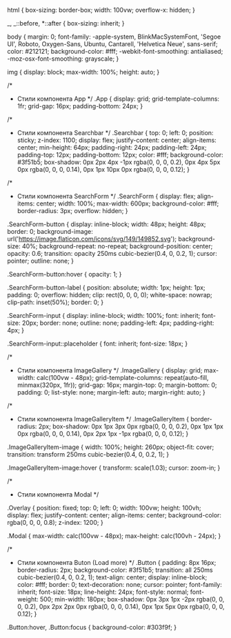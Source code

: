 html { box-sizing: border-box; width: 100vw; overflow-x: hidden; }

_, _::before, \*::after { box-sizing: inherit; }

body { margin: 0; font-family: -apple-system, BlinkMacSystemFont, 'Segoe UI',
Roboto, Oxygen-Sans, Ubuntu, Cantarell, 'Helvetica Neue', sans-serif; color:
#212121; background-color: #fff; -webkit-font-smoothing: antialiased;
-moz-osx-font-smoothing: grayscale; }

img { display: block; max-width: 100%; height: auto; }

/\*

- Стили компонента App \*/ .App { display: grid; grid-template-columns: 1fr;
  grid-gap: 16px; padding-bottom: 24px; }

/\*

- Стили компонента Searchbar \*/ .Searchbar { top: 0; left: 0; position: sticky;
  z-index: 1100; display: flex; justify-content: center; align-items: center;
  min-height: 64px; padding-right: 24px; padding-left: 24px; padding-top: 12px;
  padding-bottom: 12px; color: #fff; background-color: #3f51b5; box-shadow: 0px
  2px 4px -1px rgba(0, 0, 0, 0.2), 0px 4px 5px 0px rgba(0, 0, 0, 0.14), 0px 1px
  10px 0px rgba(0, 0, 0, 0.12); }

/\*

- Стили компонента SearchForm \*/ .SearchForm { display: flex; align-items:
  center; width: 100%; max-width: 600px; background-color: #fff; border-radius:
  3px; overflow: hidden; }

.SearchForm-button { display: inline-block; width: 48px; height: 48px; border:
0; background-image: url('https://image.flaticon.com/icons/svg/149/149852.svg');
background-size: 40%; background-repeat: no-repeat; background-position: center;
opacity: 0.6; transition: opacity 250ms cubic-bezier(0.4, 0, 0.2, 1); cursor:
pointer; outline: none; }

.SearchForm-button:hover { opacity: 1; }

.SearchForm-button-label { position: absolute; width: 1px; height: 1px; padding:
0; overflow: hidden; clip: rect(0, 0, 0, 0); white-space: nowrap; clip-path:
inset(50%); border: 0; }

.SearchForm-input { display: inline-block; width: 100%; font: inherit;
font-size: 20px; border: none; outline: none; padding-left: 4px; padding-right:
4px; }

.SearchForm-input::placeholder { font: inherit; font-size: 18px; }

/\*

- Стили компонента ImageGallery \*/ .ImageGallery { display: grid; max-width:
  calc(100vw - 48px); grid-template-columns: repeat(auto-fill, minmax(320px,
  1fr)); grid-gap: 16px; margin-top: 0; margin-bottom: 0; padding: 0;
  list-style: none; margin-left: auto; margin-right: auto; }

/\*

- Стили компонента ImageGalleryItem \*/ .ImageGalleryItem { border-radius: 2px;
  box-shadow: 0px 1px 3px 0px rgba(0, 0, 0, 0.2), 0px 1px 1px 0px rgba(0, 0, 0,
  0.14), 0px 2px 1px -1px rgba(0, 0, 0, 0.12); }

.ImageGalleryItem-image { width: 100%; height: 260px; object-fit: cover;
transition: transform 250ms cubic-bezier(0.4, 0, 0.2, 1); }

.ImageGalleryItem-image:hover { transform: scale(1.03); cursor: zoom-in; }

/\*

- Стили компонента Modal \*/

.Overlay { position: fixed; top: 0; left: 0; width: 100vw; height: 100vh;
display: flex; justify-content: center; align-items: center; background-color:
rgba(0, 0, 0, 0.8); z-index: 1200; }

.Modal { max-width: calc(100vw - 48px); max-height: calc(100vh - 24px); }

/\*

- Стили компонента Buton (Load more) \*/ .Button { padding: 8px 16px;
  border-radius: 2px; background-color: #3f51b5; transition: all 250ms
  cubic-bezier(0.4, 0, 0.2, 1); text-align: center; display: inline-block;
  color: #fff; border: 0; text-decoration: none; cursor: pointer; font-family:
  inherit; font-size: 18px; line-height: 24px; font-style: normal; font-weight:
  500; min-width: 180px; box-shadow: 0px 3px 1px -2px rgba(0, 0, 0, 0.2), 0px
  2px 2px 0px rgba(0, 0, 0, 0.14), 0px 1px 5px 0px rgba(0, 0, 0, 0.12); }

.Button:hover, .Button:focus { background-color: #303f9f; }
